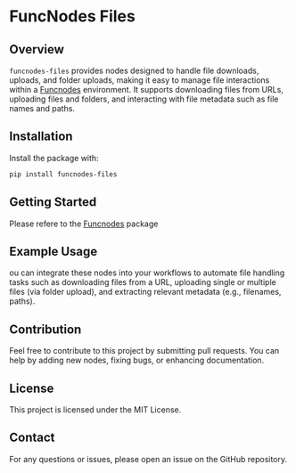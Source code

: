 # FuncNodes Files

## Overview

`funcnodes-files` provides nodes designed to handle file downloads, uploads, and folder uploads, making it easy to manage file interactions within a [Funcnodes](https://github.com/linkdlab/funcnodes) environment. It supports downloading files from URLs, uploading files and folders, and interacting with file metadata such as file names and paths.

## Installation

Install the package with:

```bash
pip install funcnodes-files
```

## Getting Started

Please refere to the [Funcnodes](https://github.com/linkdlab/funcnodes) package

## Example Usage

ou can integrate these nodes into your workflows to automate file handling tasks such as downloading files from a URL, uploading single or multiple files (via folder upload), and extracting relevant metadata (e.g., filenames, paths).

## Contribution

Feel free to contribute to this project by submitting pull requests. You can help by adding new nodes, fixing bugs, or enhancing documentation.

## License

This project is licensed under the MIT License.

## Contact

For any questions or issues, please open an issue on the GitHub repository.
